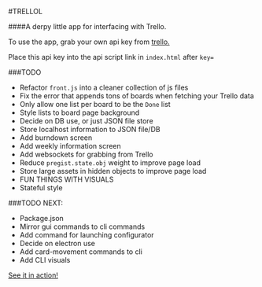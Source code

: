 #TRELLOL

####A derpy little app for interfacing with Trello.

To use the app, grab your own api key from [trello.](https://developers.trello.com/authorize)

Place this api key into the api script link in `index.html` after `key=`

###TODO
* Refactor `front.js` into a cleaner collection of js files
* Fix the error that appends tons of boards when fetching your Trello data
* Only allow one list per board to be the `Done` list
* Style lists to board page background
* Decide on DB use, or just JSON file store
* Store localhost information to JSON file/DB
* Add burndown screen
* Add weekly information screen
* Add websockets for grabbing from Trello
* Reduce `pregist.state.obj` weight to improve page load
* Store large assets in hidden objects to improve page load
* FUN THINGS WITH VISUALS
* Stateful style

###TODO NEXT:
* Package.json
* Mirror gui commands to cli commands
* Add command for launching configurator
* Decide on electron use
* Add card-movement commands to cli
* Add CLI visuals

[See it in action!](http://trellol.bitballoon.com)
